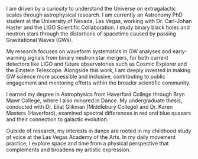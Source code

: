 I am driven by a curiosity to understand the Universe on extragalactic scales through astrophysical research. I am currently an Astronomy PhD student at the University of Nevada, Las Vegas, working with Dr. Carl-Johan Haster and the LIGO Scientific Collaboration. I study binary black holes and neutron stars through the distortions of spacetime caused by passing Gravitational Waves (GWs).

My research focuses on waveform systematics in GW analyses and early-warning signals from binary neutron star mergers, for both current detectors like LIGO and future observatories such as Cosmic Explorer and the Einstein Telescope. Alongside this work, I am deeply invested in making GW science more accessible and inclusive, contributing to public engagement and mentoring efforts within the broader scientific community.

I earned my degree in Astrophysics from Haverford College through Bryn Mawr College, where I also minored in Dance. My undergraduate thesis, conducted with Dr. Eilat Glikman (Middlebury College) and Dr. Karen Masters (Haverford), examined spectral differences in red and blue quasars and their connection to galactic evolution.

Outside of research, my interests in dance are rooted in my childhood study of voice at the Las Vegas Academy of the Arts. In my daily movement practice, I explore space and time from a physical perspective that complements and broadens my artistic expression.
